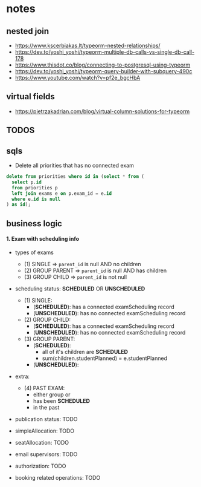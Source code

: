 # notes

## nested join

- https://www.kscerbiakas.lt/typeorm-nested-relationships/
- https://dev.to/yoshi_yoshi/typeorm-multiple-db-calls-vs-single-db-call-178
- https://www.thisdot.co/blog/connecting-to-postgresql-using-typeorm
- https://dev.to/yoshi_yoshi/typeorm-query-builder-with-subquery-490c
- https://www.youtube.com/watch?v=pf2e_bgcHbA

## virtual fields

- https://pietrzakadrian.com/blog/virtual-column-solutions-for-typeorm

## TODOS

## sqls

- Delete all priorities that has no connected exam

```sql
delete from priorities where id in (select * from (
  select p.id
  from priorities p
  left join exams e on p.exam_id = e.id
  where e.id is null
) as id);
```

## business logic

#### 1. Exam with scheduling info

- types of exams

  - (1) SINGLE => `parent_id` is null AND no children
  - (2) GROUP PARENT => `parent_id` is null AND has children
  - (3) GROUP CHILD => `parent_id` is not null

- scheduling status: **SCHEDULED** OR **UNSCHEDULED**

  - (1) SINGLE:
    - (**SCHEDULED**): has a connected examScheduling record
    - (**UNSCHEDULED**): has no connected examScheduling record
  - (2) GROUP CHILD:
    - (**SCHEDULED**): has a connected examScheduling record
    - (**UNSCHEDULED**): has no connected examScheduling record
  - (3) GROUP PARENT:
    - (**SCHEDULED**):
      - all of it's children are **SCHEDULED**
      - sum(children.studentPlanned) = e.studentPlanned
    - (**UNSCHEDULED**):

- extra:

  - (4) PAST EXAM:
    - either group or
    - has been **SCHEDULED**
    - in the past

- publication status: TODO

- simpleAllocation: TODO

- seatAllocation: TODO

- email supervisors: TODO

- authorization: TODO

- booking related operations: TODO
